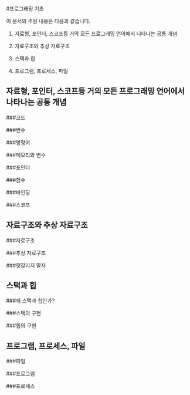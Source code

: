 #프로그래밍 기초

이 문서의 주된 내용은 다음과 같습니다.

1. 자료형, 포인터, 스코프등 거의 모든 프로그래밍 언어에서 나타나는 공통 개념

2. 자료구조와 추상 자료구조

3. 스택과 힙

4. 프로그램, 프로세스, 파일

## 자료형, 포인터, 스코프등 거의 모든 프로그래밍 언어에서 나타나는 공통 개념

###코드

###변수

###명령어

###메모리와 변수

###포인터

###함수

###바인딩

###스코프

## 자료구조와 추상 자료구조

###자료구조

###추상 자료구조

###헷갈리지 말자

## 스택과 힙

###왜 스택과 힙인가?

###스택의 구현

###힙의 구현

## 프로그램, 프로세스, 파일

###파일 

###프로그램

###프로세스








